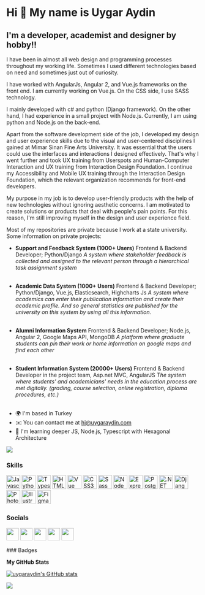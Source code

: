 # Hi 👋 My name is Uygar Aydin

## I'm a developer, academist and designer by hobby!!

I have been in almost all web design and programming processes throughout my working life. Sometimes I used different technologies based on need and sometimes just out of curiosity.

I have worked with AngularJs, Angular 2, and Vue.js frameworks on the front end. I am currently working on Vue.js. On the CSS side, I use SASS technology.

I mainly developed with c# and python (Django framework). On the other hand, I had experience in a small project with Node.js. Currently, I am using python and Node.js on the back-end.

Apart from the software development side of the job, I developed my design and user experience skills due to the visual and user-centered disciplines I gained at Mimar Sinan Fine Arts University. It was essential that the users could use the interfaces and interactions I designed effectively. That's why I went further and took UX training from Userspots and Human-Computer Interaction and UX training from Interaction Design Foundation. I continue my Accessibility and Mobile UX training through the Interaction Design Foundation, which the relevant organization recommends for front-end developers.

My purpose in my job is to develop user-friendly products with the help of new technologies without ignoring aesthetic concerns. I am motivated to create solutions or products that deal with people's pain points. For this reason, I'm still improving myself in the design and user experience field.

Most of my repositories are private because I work at a state university. Some information on private projects:

- **Support and Feedback System (1000+ Users)** Frontend & Backend Developer; Python/Django
  <em>A system where stakeholder feedback is collected and assigned to the relevant person through a hierarchical task assignment system</em><br /><br />
- **Academic Data System (1000+ Users)** Frontend & Backend Developer; Python/Django, Vue.js, Elasticsearch, Highcharts Js
  <em>A system where academics can enter their publication information and create their academic profile. And so general statistics are published for the university on this system by using all this information. </em><br /><br />

- **Alumni Information System** Frontend & Backend Developer; Node.js, Angular 2, Google Maps API, MongoDB
  <em>A platform where graduate students can pin their work or home information on google maps and find each other</em><br /><br />

- **Student Information System (20000+ Users)** Frontend & Backend Developer in the project team, Asp.net MVC, AngularJS
  <em>The system where students' and academicians' needs in the education process are met digitally. (grading, course selection, online registration, diploma procedures, etc.)</em><br /><br />

* 🌍 I'm based in Turkey
* ✉️ You can contact me at [hi@uygaraydin.com](mailto:hi@uygaraydin.com)
* 🧠 I'm learning deeper JS, Node.js, Typescript with Hexagonal Architecture

<a href="https://www.twitter.com/uygaraydin_" target="_blank" rel="noreferrer"><img
src="https://img.shields.io/twitter/follow/uygaraydin_?logo=twitter&style=for-the-badge&color=0891b2&labelColor=1c1917"
/></a>

### Skills

<p align="left">
<a href="https://developer.mozilla.org/en-US/docs/Web/JavaScript" target="_blank" rel="noreferrer"><img src="https://raw.githubusercontent.com/danielcranney/readme-generator/main/public/icons/skills/javascript-colored.svg" width="36" height="36" alt="Javascript" /></a>
<a href="https://www.python.org/" target="_blank" rel="noreferrer"><img src="https://raw.githubusercontent.com/danielcranney/readme-generator/main/public/icons/skills/python-colored.svg" width="36" height="36" alt="Python" /></a>
<a href="https://www.typescriptlang.org/" target="_blank" rel="noreferrer"><img src="https://raw.githubusercontent.com/danielcranney/readme-generator/main/public/icons/skills/typescript-colored.svg" width="36" height="36" alt="Typescript" /></a>
<a href="https://developer.mozilla.org/en-US/docs/Glossary/HTML5" target="_blank" rel="noreferrer"><img src="https://raw.githubusercontent.com/danielcranney/readme-generator/main/public/icons/skills/html5-colored.svg" width="36" height="36" alt="HTML5" /></a>
<a href="https://vuejs.org/" target="_blank" rel="noreferrer"><img src="https://raw.githubusercontent.com/danielcranney/readme-generator/main/public/icons/skills/vuejs-colored.svg" width="36" height="36" alt="Vue" /></a>
<a href="https://www.w3.org/TR/CSS/#css" target="_blank" rel="noreferrer"><img src="https://raw.githubusercontent.com/danielcranney/readme-generator/main/public/icons/skills/css3-colored.svg" width="36" height="36" alt="CSS3" /></a>
<a href="https://sass-lang.com/" target="_blank" rel="noreferrer"><img src="https://raw.githubusercontent.com/danielcranney/readme-generator/main/public/icons/skills/sass-colored.svg" width="36" height="36" alt="Sass" /></a>
<a href="https://nodejs.org/en/" target="_blank" rel="noreferrer"><img src="https://raw.githubusercontent.com/danielcranney/readme-generator/main/public/icons/skills/nodejs-colored.svg" width="36" height="36" alt="NodeJS" /></a>
<a href="https://expressjs.com/" target="_blank" rel="noreferrer"><img src="https://raw.githubusercontent.com/danielcranney/readme-generator/main/public/icons/skills/express-colored-dark.svg" width="36" height="36" alt="Express" /></a>
<a href="https://www.postgresql.org/" target="_blank" rel="noreferrer"><img src="https://raw.githubusercontent.com/danielcranney/readme-generator/main/public/icons/skills/postgresql-colored.svg" width="36" height="36" alt="PostgreSQL" /></a>
<a href="https://dotnet.microsoft.com/en-us/" target="_blank" rel="noreferrer"><img src="https://raw.githubusercontent.com/danielcranney/readme-generator/main/public/icons/skills/dot-net-colored.svg" width="36" height="36" alt=".NET" /></a>
<a href="https://www.djangoproject.com/" target="_blank" rel="noreferrer"><img src="https://raw.githubusercontent.com/danielcranney/readme-generator/main/public/icons/skills/django-colored-dark.svg" width="36" height="36" alt="Django" /></a>
<a href="https://www.adobe.com/uk/products/photoshop.html" target="_blank" rel="noreferrer"><img src="https://raw.githubusercontent.com/danielcranney/readme-generator/main/public/icons/skills/photoshop-colored-dark.svg" width="36" height="36" alt="Photoshop" /></a>
<a href="adobe.com/uk/products/illustrator.html" target="_blank" rel="noreferrer"><img src="https://raw.githubusercontent.com/danielcranney/readme-generator/main/public/icons/skills/illustrator-colored-dark.svg" width="36" height="36" alt="Illustrator" /></a>
<a href="https://www.figma.com/" target="_blank" rel="noreferrer"><img src="https://raw.githubusercontent.com/danielcranney/readme-generator/main/public/icons/skills/figma-colored.svg" width="36" height="36" alt="Figma" /></a>
</p>

### Socials

<p align="left"> <a href="https://www.dribbble.com/uygaraydin" target="_blank" rel="noreferrer"><img src="https://raw.githubusercontent.com/danielcranney/readme-generator/main/public/icons/socials/dribbble.svg" width="32" height="32" /></a> <a href="https://www.github.com/uygaraydin" target="_blank" rel="noreferrer"><img src="https://raw.githubusercontent.com/danielcranney/readme-generator/main/public/icons/socials/github-dark.svg" width="32" height="32" /></a> <a href="https://www.linkedin.com/in/uygar-aydin" target="_blank" rel="noreferrer"><img src="https://raw.githubusercontent.com/danielcranney/readme-generator/main/public/icons/socials/linkedin.svg" width="32" height="32" /></a> <a href="http://www.medium.com/@uygaraydin" target="_blank" rel="noreferrer"><img src="https://raw.githubusercontent.com/danielcranney/readme-generator/main/public/icons/socials/medium-dark.svg" width="32" height="32" /></a> <a href="https://www.twitter.com/uygaraydin_" target="_blank" rel="noreferrer"><img src="https://raw.githubusercontent.com/danielcranney/readme-generator/main/public/icons/socials/twitter.svg" width="32" height="32" /></a></p>
### Badges

<b>My GitHub Stats</b>

<a href="http://www.github.com/uygaraydin"><img src="https://github-readme-stats.vercel.app/api?username=uygaraydin&show_icons=true&hide=stars,contribs&count_private=true&title_color=0891b2&text_color=ffffff&icon_color=0891b2&bg_color=1c1917&hide_border=true&show_icons=true" alt="uygaraydin's GitHub stats" /></a>

![](https://komarev.com/ghpvc/?username=uygaraydin)
